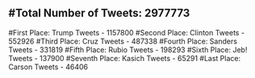 #Total Number of Tweets: 2977773 
---
#First Place: Trump Tweets - 1157800
#Second Place: Clinton Tweets - 552926
#Third Place: Cruz Tweets - 487338
#Fourth Place: Sanders Tweets - 331819
#Fifth Place: Rubio Tweets - 198293
#Sixth Place: Jeb! Tweets - 137900
#Seventh Place: Kasich Tweets - 65291
#Last Place: Carson Tweets - 46406
